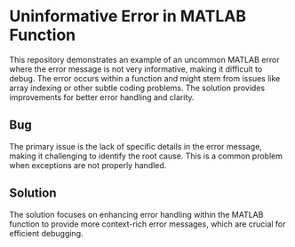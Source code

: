 # Uninformative Error in MATLAB Function
This repository demonstrates an example of an uncommon MATLAB error where the error message is not very informative, making it difficult to debug. The error occurs within a function and might stem from issues like array indexing or other subtle coding problems.  The solution provides improvements for better error handling and clarity.

## Bug
The primary issue is the lack of specific details in the error message, making it challenging to identify the root cause.  This is a common problem when exceptions are not properly handled.

## Solution
The solution focuses on enhancing error handling within the MATLAB function to provide more context-rich error messages, which are crucial for efficient debugging.